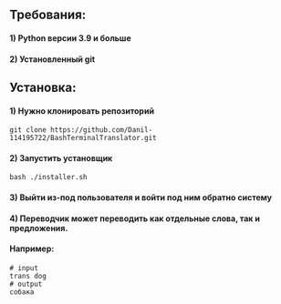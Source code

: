 ## Требования:
#### 1) Python версии 3.9 и больше
#### 2) Установленный git

## Установка:
#### 1) Нужно клонировать репозиторий
```shell
git clone https://github.com/Danil-114195722/BashTerminalTranslator.git
```
#### 2) Запустить установщик
```shell
bash ./installer.sh
```
#### 3) Выйти из-под пользователя и войти под ним обратно систему
#### 4) Переводчик может переводить как отдельные слова, так и предложения.
#### Например:
```shell
# input
trans dog
# output
собака
```